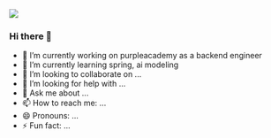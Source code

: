 <a href="https://imju0.notion.site/bc8cf73ab86a4235910f70677694a278?pvs=4" target="_blank">
<img src="https://img.shields.io/badge/notion-white?style=flat-square&logo=notion&logoColor=black"/></a>

 ### Hi there 👋

- 🔭 I’m currently working on purpleacademy as a backend engineer
- 🌱 I’m currently learning spring, ai modeling
- 👯 I’m looking to collaborate on ...
- 🤔 I’m looking for help with ...
- 💬 Ask me about ...
- 📫 How to reach me: ...
- 😄 Pronouns: ...
- ⚡ Fun fact: ...
